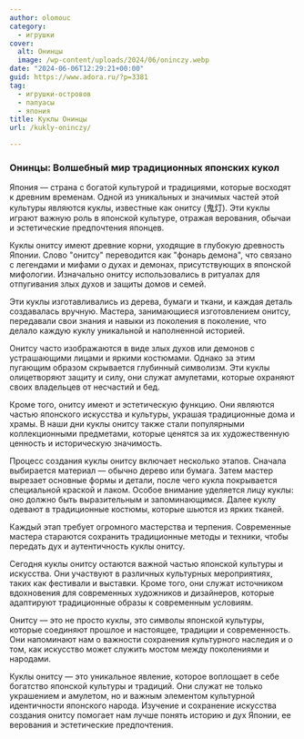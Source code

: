 ```yaml
---
author: olomouc
category:
  - игрушки
cover:
  alt: Онинцы
  image: /wp-content/uploads/2024/06/oninczy.webp
date: "2024-06-06T12:29:21+00:00"
guid: https://www.adora.ru/?p=3381
tag:
  - игрушки-островов
  - папуасы
  - япония
title: Куклы Онинцы
url: /kukly-oninczy/

---
```

### Онинцы: Волшебный мир традиционных японских кукол

Япония — страна с богатой культурой и традициями, которые восходят к древним временам. Одной из уникальных и значимых частей этой культуры являются куклы, известные как онитсу (鬼灯). Эти куклы играют важную роль в японской культуре, отражая верования, обычаи и эстетические предпочтения японцев.

Куклы онитсу имеют древние корни, уходящие в глубокую древность Японии. Слово "онитсу" переводится как "фонарь демона", что связано с легендами и мифами о духах и демонах, присутствующих в японской мифологии. Изначально онитсу использовались в ритуалах для отпугивания злых духов и защиты домов и семей.

Эти куклы изготавливались из дерева, бумаги и ткани, и каждая деталь создавалась вручную. Мастера, занимающиеся изготовлением онитсу, передавали свои знания и навыки из поколения в поколение, что делало каждую куклу уникальной и наполненной историей.

Онитсу часто изображаются в виде злых духов или демонов с устрашающими лицами и яркими костюмами. Однако за этим пугающим образом скрывается глубинный символизм. Эти куклы олицетворяют защиту и силу, они служат амулетами, которые охраняют своих владельцев от несчастий и бед.

Кроме того, онитсу имеют и эстетическую функцию. Они являются частью японского искусства и культуры, украшая традиционные дома и храмы. В наши дни куклы онитсу также стали популярными коллекционными предметами, которые ценятся за их художественную ценность и историческую значимость.

Процесс создания куклы онитсу включает несколько этапов. Сначала выбирается материал — обычно дерево или бумага. Затем мастер вырезает основные формы и детали, после чего кукла покрывается специальной краской и лаком. Особое внимание уделяется лицу куклы: оно должно быть выразительным и запоминающимся. Далее куклу одевают в традиционные костюмы, которые шьются из ярких тканей.

Каждый этап требует огромного мастерства и терпения. Современные мастера стараются сохранить традиционные методы и техники, чтобы передать дух и аутентичность куклы онитсу.

Сегодня куклы онитсу остаются важной частью японской культуры и искусства. Они участвуют в различных культурных мероприятиях, таких как фестивали и выставки. Кроме того, они служат источником вдохновения для современных художников и дизайнеров, которые адаптируют традиционные образы к современным условиям.

Онитсу — это не просто куклы, это символы японской культуры, которые соединяют прошлое и настоящее, традиции и современность. Они напоминают нам о важности сохранения культурного наследия и о том, как искусство может служить мостом между поколениями и народами.

Куклы онитсу — это уникальное явление, которое воплощает в себе богатство японской культуры и традиций. Они служат не только украшением и амулетом, но и важным элементом культурной идентичности японского народа. Изучение и сохранение искусства создания онитсу помогает нам лучше понять историю и дух Японии, ее верования и эстетические предпочтения.
